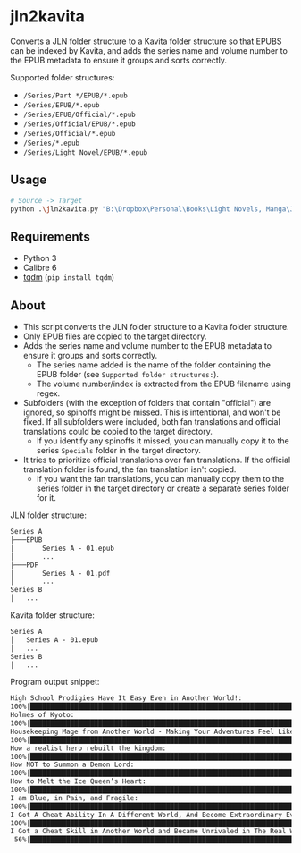# jln2kavita

Converts a JLN folder structure to a Kavita folder structure so that EPUBS can be indexed by Kavita, and adds the series name and
volume number to the EPUB metadata to ensure it groups and sorts correctly.

Supported folder structures:

- `/Series/Part */EPUB/*.epub`
- `/Series/EPUB/*.epub`
- `/Series/EPUB/Official/*.epub`
- `/Series/Official/EPUB/*.epub`
- `/Series/Official/*.epub`
- `/Series/*.epub`
- `/Series/Light Novel/EPUB/*.epub`

## Usage

```bash
# Source -> Target
python .\jln2kavita.py "B:\Dropbox\Personal\Books\Light Novels, Manga\Just Light Novels" "B:\Media Server\Light Novels"
```

## Requirements

- Python 3
- Calibre 6
- [tqdm](https://pypi.org/project/tqdm/) (`pip install tqdm`)

## About

- This script converts the JLN folder structure to a Kavita folder structure.
- Only EPUB files are copied to the target directory.
- Adds the series name and volume number to the EPUB metadata to ensure it groups and sorts correctly.
  - The series name added is the name of the folder containing the EPUB folder (see `Supported folder structures:`).
  - The volume number/index is extracted from the EPUB filename using regex.
- Subfolders (with the exception of folders that contain "official") are ignored, so spinoffs might be missed. This is intentional, and won't be fixed.
If all subfolders were included, both fan translations and official translations could be copied to the target directory.
  - If you identify any spinoffs it missed, you can manually copy it to the series `Specials` folder in the target directory.
- It tries to prioritize official translations over fan translations. If the official translation folder is found, the fan translation isn't copied.
  - If you want the fan translations, you can manually copy them to the series folder in the target directory or create a separate series folder for it.

JLN folder structure:

```txt
Series A
├───EPUB
│       Series A - 01.epub
│       ...
├───PDF
│       Series A - 01.pdf
│       ...
Series B
│   ...

```

Kavita folder structure:

```txt
Series A
│   Series A - 01.epub
│   ...
Series B
│   ...
```

Program output snippet:

```txt
High School Prodigies Have It Easy Even in Another World!:
100%|██████████████████████████████████████████████████████████████████████████████████████████████████████████████████████████████████████| 7/7 [00:04<00:00,  1.58it/s] 
Holmes of Kyoto:
100%|████████████████████████████████████████████████████████████████████████████████████████████████████████████████████████████████████| 14/14 [00:07<00:00,  1.82it/s] 
Housekeeping Mage from Another World - Making Your Adventures Feel Like Home!:
100%|██████████████████████████████████████████████████████████████████████████████████████████████████████████████████████████████████████| 3/3 [00:01<00:00,  1.57it/s] 
How a realist hero rebuilt the kingdom:
100%|████████████████████████████████████████████████████████████████████████████████████████████████████████████████████████████████████| 17/17 [00:10<00:00,  1.57it/s] 
How NOT to Summon a Demon Lord:
100%|████████████████████████████████████████████████████████████████████████████████████████████████████████████████████████████████████| 14/14 [00:16<00:00,  1.16s/it] 
How to Melt the Ice Queen’s Heart:
100%|██████████████████████████████████████████████████████████████████████████████████████████████████████████████████████████████████████| 1/1 [00:00<00:00,  2.16it/s] 
I am Blue, in Pain, and Fragile:
100%|██████████████████████████████████████████████████████████████████████████████████████████████████████████████████████████████████████| 1/1 [00:00<00:00,  1.89it/s] 
I Got A Cheat Ability In A Different World, And Become Extraordinary Even In The Real World:
100%|██████████████████████████████████████████████████████████████████████████████████████████████████████████████████████████████████████| 9/9 [00:04<00:00,  1.87it/s] 
I Got a Cheat Skill in Another World and Became Unrivaled in The Real World, Too:
 56%|██████████████████████████████████████████████████████████████████████████▍                                                           | 5/9 [00:02<00:02,  1.97it/s]
```

